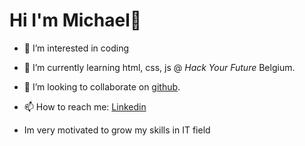 # Hi I'm Michael👋

- 👀 I’m interested in coding
- 🌱 I’m currently learning html, css, js @ _Hack Your Future_ Belgium.
- 👯 I’m looking to collaborate on [github](https://github.com/MichaelMugaiga).
- 📫 How to reach me: [Linkedin](https://www.linkedin.com/in/michaelmugaiga/)

- Im very motivated to grow my skills in IT field
